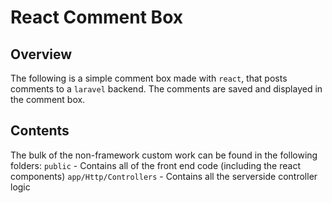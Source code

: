 # React Comment Box
## Overview
The following is a simple comment box made with `react`, that posts comments to a `laravel` backend.  The comments are saved and displayed in the comment box.

## Contents
The bulk of the non-framework custom work can be found in the following folders:
`public` - Contains all of the front end code (including the react components)
`app/Http/Controllers` - Contains all the serverside controller logic
